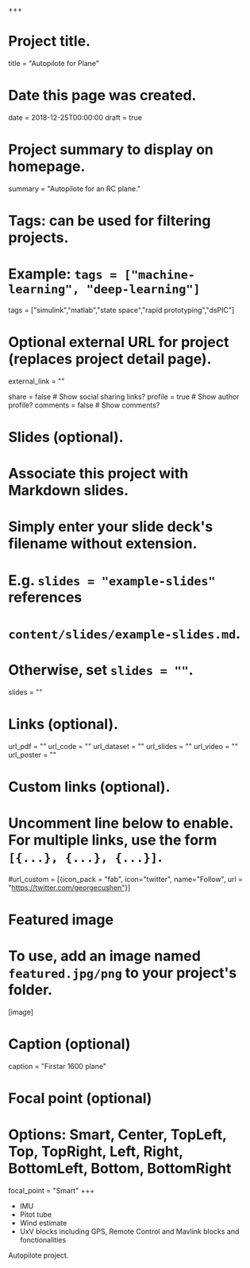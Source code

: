 +++
# Project title.
title = "Autopilote for Plane"

# Date this page was created.
date = 2018-12-25T00:00:00
draft = true

# Project summary to display on homepage.
summary = "Autopilote for an RC plane."

# Tags: can be used for filtering projects.
# Example: `tags = ["machine-learning", "deep-learning"]`
tags = ["simulink","matlab","state space","rapid prototyping","dsPIC"]

# Optional external URL for project (replaces project detail page).
external_link = ""


share = false  # Show social sharing links?
profile = true  # Show author profile?
comments = false  # Show comments?

# Slides (optional).
#   Associate this project with Markdown slides.
#   Simply enter your slide deck's filename without extension.
#   E.g. `slides = "example-slides"` references 
#   `content/slides/example-slides.md`.
#   Otherwise, set `slides = ""`.
slides = ""

# Links (optional).
url_pdf = ""
url_code = ""
url_dataset = ""
url_slides = ""
url_video = ""
url_poster = ""

# Custom links (optional).
#   Uncomment line below to enable. For multiple links, use the form `[{...}, {...}, {...}]`.
#url_custom = [{icon_pack = "fab", icon="twitter", name="Follow", url = "https://twitter.com/georgecushen"}]

# Featured image
# To use, add an image named `featured.jpg/png` to your project's folder. 
[image]
  # Caption (optional)
  caption = "Firstar 1600 plane"
  
  # Focal point (optional)
  # Options: Smart, Center, TopLeft, Top, TopRight, Left, Right, BottomLeft, Bottom, BottomRight
  focal_point = "Smart"
+++

- IMU
- Pitot tube
- Wind estimate
- UxV blocks including GPS, Remote Control and Mavlink blocks and fonctionalities

Autopilote project.



